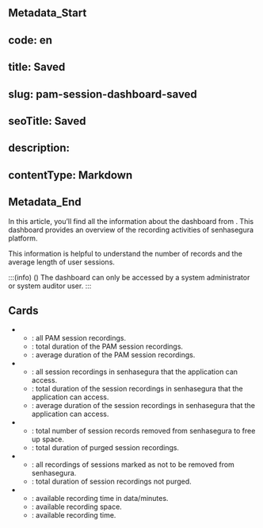 ## Metadata_Start 
## code: en
## title: Saved 
## slug: pam-session-dashboard-saved 
## seoTitle: Saved 
## description:  
## contentType: Markdown 
## Metadata_End
In this article, you’ll find all the information about the  dashboard from . This dashboard provides  an overview of the recording activities of senhasegura platform.

This information is helpful to understand the number of records and the average length of user sessions.

:::(info) ()
The dashboard can only be accessed by a system administrator or system auditor user.
:::

## Cards

* 
    * : all PAM session recordings.
    * : total duration of the PAM session recordings.
    * : average duration of the PAM session recordings.
* 
    * : all session recordings in senhasegura that the application can access.
    * : total duration of the session recordings in senhasegura that the application can access.
    * : average duration of the session recordings in senhasegura that the application can access.
* 
    * : total number of session records removed from senhasegura to free up space.
    * : total duration of purged session recordings.
* 
    * : all recordings of sessions marked as not to be removed from senhasegura.
    * : total duration of session recordings not purged.
* 
    * : available recording time in data/minutes.
    * : available recording space.
    * : available recording time.